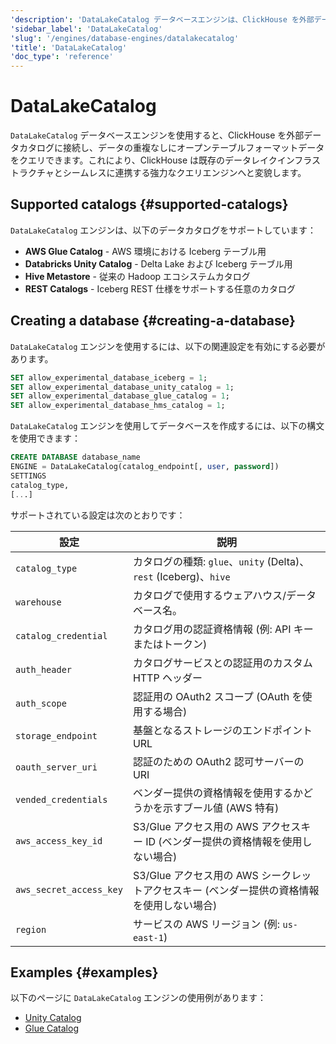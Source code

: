 ```yaml
---
'description': 'DataLakeCatalog データベースエンジンは、ClickHouse を外部データカタログに接続し、オープンテーブルフォーマットデータをクエリすることを可能にします。'
'sidebar_label': 'DataLakeCatalog'
'slug': '/engines/database-engines/datalakecatalog'
'title': 'DataLakeCatalog'
'doc_type': 'reference'
---
```



# DataLakeCatalog

`DataLakeCatalog` データベースエンジンを使用すると、ClickHouse を外部データカタログに接続し、データの重複なしにオープンテーブルフォーマットデータをクエリできます。これにより、ClickHouse は既存のデータレイクインフラストラクチャとシームレスに連携する強力なクエリエンジンへと変貌します。

## Supported catalogs {#supported-catalogs}

`DataLakeCatalog` エンジンは、以下のデータカタログをサポートしています：

- **AWS Glue Catalog** - AWS 環境における Iceberg テーブル用
- **Databricks Unity Catalog** - Delta Lake および Iceberg テーブル用
- **Hive Metastore** - 従来の Hadoop エコシステムカタログ
- **REST Catalogs** - Iceberg REST 仕様をサポートする任意のカタログ

## Creating a database {#creating-a-database}

`DataLakeCatalog` エンジンを使用するには、以下の関連設定を有効にする必要があります。

```sql
SET allow_experimental_database_iceberg = 1;
SET allow_experimental_database_unity_catalog = 1;
SET allow_experimental_database_glue_catalog = 1;
SET allow_experimental_database_hms_catalog = 1;
```

`DataLakeCatalog` エンジンを使用してデータベースを作成するには、以下の構文を使用できます：

```sql
CREATE DATABASE database_name
ENGINE = DataLakeCatalog(catalog_endpoint[, user, password])
SETTINGS
catalog_type,
[...]
```

サポートされている設定は次のとおりです：

| 設定                     | 説明                                                                    |
|-------------------------|---------------------------------------------------------------------------|
| `catalog_type`          | カタログの種類: `glue`、`unity` (Delta)、`rest` (Iceberg)、`hive`        |
| `warehouse`             | カタログで使用するウェアハウス/データベース名。                         |
| `catalog_credential`    | カタログ用の認証資格情報 (例: API キーまたはトークン)                   |
| `auth_header`           | カタログサービスとの認証用のカスタム HTTP ヘッダー                     |
| `auth_scope`            | 認証用の OAuth2 スコープ (OAuth を使用する場合)                         |
| `storage_endpoint`      | 基盤となるストレージのエンドポイント URL                               |
| `oauth_server_uri`      | 認証のための OAuth2 認可サーバーの URI                                  |
| `vended_credentials`    | ベンダー提供の資格情報を使用するかどうかを示すブール値 (AWS 特有)      |
| `aws_access_key_id`     | S3/Glue アクセス用の AWS アクセスキー ID (ベンダー提供の資格情報を使用しない場合) |
| `aws_secret_access_key` | S3/Glue アクセス用の AWS シークレットアクセスキー (ベンダー提供の資格情報を使用しない場合) |
| `region`                | サービスの AWS リージョン (例: `us-east-1`)                             |

## Examples {#examples}

以下のページに `DataLakeCatalog` エンジンの使用例があります：

* [Unity Catalog](/use-cases/data-lake/unity-catalog)
* [Glue Catalog](/use-cases/data-lake/glue-catalog)
